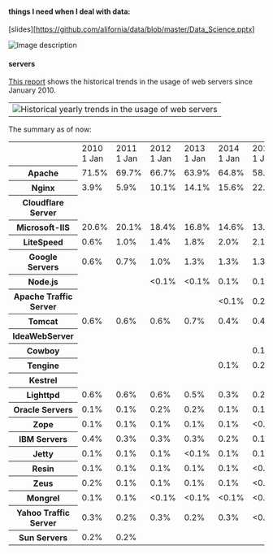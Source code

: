 #### things I need when I deal with data:

[slides][https://github.com/alifornia/data/blob/master/Data_Science.pptx]

![Image description](https://github.com/alifornia/data/blob/master/ml_map.png)


#### servers

[This report](https://w3techs.com/technologies/history_overview/web_server/ms/y) shows the historical trends in the usage of web servers since January 2010. 


<table class="minimal"><tbody><tr><td><img src="https://w3techs.com/diagram/history_overview/web_server/ms/y" alt="Historical yearly trends in the usage of web servers"></td></tr></tbody></table>

The summary as of now:

<table class="hist"><tbody><tr><td></td><td>2010<br> 1 Jan</td><td>2011<br> 1 Jan</td><td>2012<br> 1 Jan</td><td>2013<br> 1 Jan</td><td>2014<br> 1 Jan</td><td>2015<br> 1 Jan</td><td>2016<br> 1 Jan</td><td>2017<br> 1 Jan</td><td>2018<br> 1 Jan</td><td>2019<br> 1 Jan</td><td>2019<br> 7 Oct</td></tr><tr><th>Apache</th><td>71.5%</td><td>69.7%</td><td>66.7%</td><td>63.9%</td><td>64.8%</td><td>58.8%</td><td>55.5%</td><td>50.9%</td><td>47.8%</td><td>44.6%</td><td>44.0%</td></tr><tr><th>Nginx</th><td>3.9%</td><td>5.9%</td><td>10.1%</td><td>14.1%</td><td>15.6%</td><td>22.9%</td><td>26.7%</td><td>32.1%</td><td>36.4%</td><td>40.7%</td><td>30.7%</td></tr><tr><th>Cloudflare Server</th><td></td><td></td><td></td><td></td><td></td><td></td><td></td><td></td><td></td><td></td><td>11.2%</td></tr><tr><th>Microsoft-IIS</th><td>20.6%</td><td>20.1%</td><td>18.4%</td><td>16.8%</td><td>14.6%</td><td>13.3%</td><td>12.4%</td><td>11.6%</td><td>10.5%</td><td>9.0%</td><td>8.2%</td></tr><tr><th>LiteSpeed</th><td>0.6%</td><td>1.0%</td><td>1.4%</td><td>1.8%</td><td>2.0%</td><td>2.1%</td><td>2.3%</td><td>2.3%</td><td>3.1%</td><td>3.7%</td><td>4.7%</td></tr><tr><th>Google Servers</th><td>0.6%</td><td>0.7%</td><td>1.0%</td><td>1.3%</td><td>1.3%</td><td>1.3%</td><td>1.4%</td><td>1.3%</td><td>1.0%</td><td>0.9%</td><td>1.0%</td></tr><tr><th>Node.js</th><td></td><td></td><td>&lt;0.1%</td><td>&lt;0.1%</td><td>0.1%</td><td>0.1%</td><td>0.2%</td><td>0.2%</td><td>0.4%</td><td>0.6%</td><td>0.7%</td></tr><tr><th>Apache Traffic Server</th><td></td><td></td><td></td><td></td><td>&lt;0.1%</td><td>0.2%</td><td>0.2%</td><td>0.3%</td><td>0.3%</td><td>0.4%</td><td>0.5%</td></tr><tr><th>Tomcat</th><td>0.6%</td><td>0.6%</td><td>0.6%</td><td>0.7%</td><td>0.4%</td><td>0.4%</td><td>0.5%</td><td>0.6%</td><td>0.5%</td><td>0.4%</td><td>0.2%</td></tr><tr><th>IdeaWebServer</th><td></td><td></td><td></td><td></td><td></td><td></td><td>0.3%</td><td>0.3%</td><td>0.3%</td><td>0.3%</td><td>0.2%</td></tr><tr><th>Cowboy</th><td></td><td></td><td></td><td></td><td></td><td>0.1%</td><td>0.1%</td><td>0.1%</td><td>0.1%</td><td>0.1%</td><td>0.1%</td></tr><tr><th>Tengine</th><td></td><td></td><td></td><td></td><td>0.1%</td><td>0.2%</td><td>0.1%</td><td>0.1%</td><td>0.2%</td><td>0.1%</td><td>0.1%</td></tr><tr><th>Kestrel</th><td></td><td></td><td></td><td></td><td></td><td></td><td></td><td></td><td>&lt;0.1%</td><td>0.1%</td><td>0.1%</td></tr><tr><th>Lighttpd</th><td>0.6%</td><td>0.6%</td><td>0.6%</td><td>0.5%</td><td>0.3%</td><td>0.2%</td><td>0.1%</td><td>0.1%</td><td>0.1%</td><td>0.1%</td><td>&lt;0.1%</td></tr><tr><th>Oracle Servers</th><td>0.1%</td><td>0.1%</td><td>0.2%</td><td>0.2%</td><td>0.1%</td><td>0.1%</td><td>0.1%</td><td>0.1%</td><td>&lt;0.1%</td><td>&lt;0.1%</td><td>&lt;0.1%</td></tr><tr><th>Zope</th><td>0.1%</td><td>0.1%</td><td>0.1%</td><td>0.1%</td><td>0.1%</td><td>&lt;0.1%</td><td>&lt;0.1%</td><td>&lt;0.1%</td><td>&lt;0.1%</td><td>&lt;0.1%</td><td>&lt;0.1%</td></tr><tr><th>IBM Servers</th><td>0.4%</td><td>0.3%</td><td>0.3%</td><td>0.3%</td><td>0.2%</td><td>0.1%</td><td>0.1%</td><td>0.1%</td><td>&lt;0.1%</td><td>&lt;0.1%</td><td>&lt;0.1%</td></tr><tr><th>Jetty</th><td>0.1%</td><td>0.1%</td><td>0.1%</td><td>&lt;0.1%</td><td>0.1%</td><td>0.1%</td><td>&lt;0.1%</td><td>&lt;0.1%</td><td>&lt;0.1%</td><td>&lt;0.1%</td><td>&lt;0.1%</td></tr><tr><th>Resin</th><td>0.1%</td><td>0.1%</td><td>0.1%</td><td>0.1%</td><td>0.1%</td><td>&lt;0.1%</td><td>&lt;0.1%</td><td>&lt;0.1%</td><td>&lt;0.1%</td><td>&lt;0.1%</td><td>&lt;0.1%</td></tr><tr><th>Zeus</th><td>0.2%</td><td>0.1%</td><td>0.1%</td><td>0.1%</td><td>0.1%</td><td>&lt;0.1%</td><td>&lt;0.1%</td><td>&lt;0.1%</td><td>&lt;0.1%</td><td>&lt;0.1%</td><td>&lt;0.1%</td></tr><tr><th>Mongrel</th><td>0.1%</td><td>0.1%</td><td>&lt;0.1%</td><td>&lt;0.1%</td><td>&lt;0.1%</td><td>&lt;0.1%</td><td>&lt;0.1%</td><td>&lt;0.1%</td><td>&lt;0.1%</td><td>&lt;0.1%</td><td>&lt;0.1%</td></tr><tr><th>Yahoo Traffic Server</th><td>0.3%</td><td>0.2%</td><td>0.3%</td><td>0.2%</td><td>0.3%</td><td>&lt;0.1%</td><td>&lt;0.1%</td><td>&lt;0.1%</td><td>&lt;0.1%</td><td>&lt;0.1%</td><td></td></tr><tr><th>Sun Servers</th><td>0.2%</td><td>0.2%</td><td></td><td></td><td></td><td></td><td></td><td></td><td></td><td></td><td></td></tr></tbody></table>

